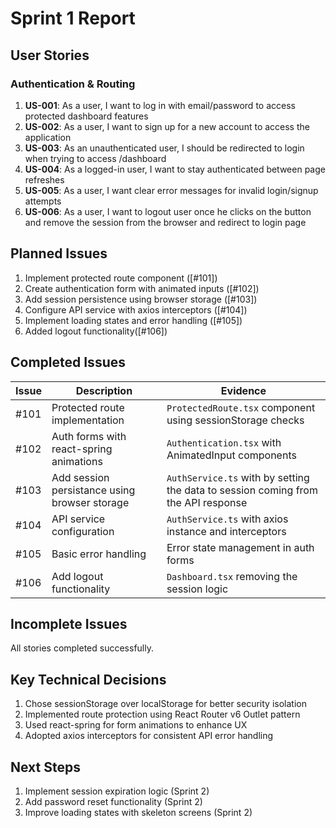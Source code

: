 # Sprint 1 Report

## User Stories

### Authentication & Routing

1. **US-001**: As a user, I want to log in with email/password to access protected dashboard features
2. **US-002**: As a user, I want to sign up for a new account to access the application
3. **US-003**: As an unauthenticated user, I should be redirected to login when trying to access /dashboard
4. **US-004**: As a logged-in user, I want to stay authenticated between page refreshes
5. **US-005**: As a user, I want clear error messages for invalid login/signup attempts
6. **US-006**: As a user, I want to logout user once he clicks on the button and remove the session from the browser and redirect to login page

## Planned Issues

1. Implement protected route component ([#101])
2. Create authentication form with animated inputs ([#102])
3. Add session persistence using browser storage ([#103])
4. Configure API service with axios interceptors ([#104])
5. Implement loading states and error handling ([#105])
6. Added logout functionality([#106])

## Completed Issues

| Issue | Description                                   | Evidence                                                                          |
| ----- | --------------------------------------------- | --------------------------------------------------------------------------------- |
| #101  | Protected route implementation                | `ProtectedRoute.tsx` component using sessionStorage checks                        |
| #102  | Auth forms with react-spring animations       | `Authentication.tsx` with AnimatedInput components                                |
| #103  | Add session persistance using browser storage | `AuthService.ts` with by setting the data to session coming from the API response |
| #104  | API service configuration                     | `AuthService.ts` with axios instance and interceptors                             |
| #105  | Basic error handling                          | Error state management in auth forms                                              |
| #106  | Add logout functionality                      | `Dashboard.tsx` removing the session logic                                        |

## Incomplete Issues

All stories completed successfully.

## Key Technical Decisions

1. Chose sessionStorage over localStorage for better security isolation
2. Implemented route protection using React Router v6 Outlet pattern
3. Used react-spring for form animations to enhance UX
4. Adopted axios interceptors for consistent API error handling

## Next Steps

1. Implement session expiration logic (Sprint 2)
2. Add password reset functionality (Sprint 2)
3. Improve loading states with skeleton screens (Sprint 2)
